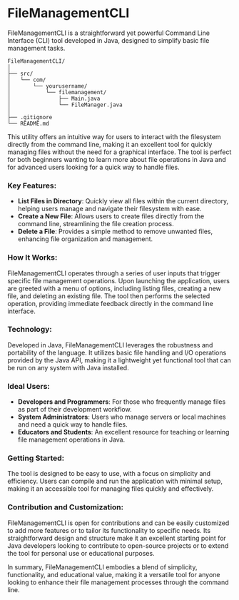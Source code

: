 # FileManagementCLI
FileManagementCLI is a straightforward yet powerful Command Line Interface (CLI) tool developed in Java, designed to simplify basic file management tasks. 

```
FileManagementCLI/
│
├── src/
│   └── com/
│       └── yourusername/
│           └── filemanagement/
│               ├── Main.java
│               └── FileManager.java
│
├── .gitignore
└── README.md
``` 
This utility offers an intuitive way for users to interact with the filesystem directly from the command line, making it an excellent tool for quickly managing files without the need for a graphical interface. The tool is perfect for both beginners wanting to learn more about file operations in Java and for advanced users looking for a quick way to handle files.

### Key Features:
- **List Files in Directory**: Quickly view all files within the current directory, helping users manage and navigate their filesystem with ease.
- **Create a New File**: Allows users to create files directly from the command line, streamlining the file creation process.
- **Delete a File**: Provides a simple method to remove unwanted files, enhancing file organization and management.

### How It Works:
FileManagementCLI operates through a series of user inputs that trigger specific file management operations. Upon launching the application, users are greeted with a menu of options, including listing files, creating a new file, and deleting an existing file. The tool then performs the selected operation, providing immediate feedback directly in the command line interface.

### Technology:
Developed in Java, FileManagementCLI leverages the robustness and portability of the language. It utilizes basic file handling and I/O operations provided by the Java API, making it a lightweight yet functional tool that can be run on any system with Java installed.

### Ideal Users:
- **Developers and Programmers**: For those who frequently manage files as part of their development workflow.
- **System Administrators**: Users who manage servers or local machines and need a quick way to handle files.
- **Educators and Students**: An excellent resource for teaching or learning file management operations in Java.

### Getting Started:
The tool is designed to be easy to use, with a focus on simplicity and efficiency. Users can compile and run the application with minimal setup, making it an accessible tool for managing files quickly and effectively.

### Contribution and Customization:
FileManagementCLI is open for contributions and can be easily customized to add more features or to tailor its functionality to specific needs. Its straightforward design and structure make it an excellent starting point for Java developers looking to contribute to open-source projects or to extend the tool for personal use or educational purposes.

In summary, FileManagementCLI embodies a blend of simplicity, functionality, and educational value, making it a versatile tool for anyone looking to enhance their file management processes through the command line.
